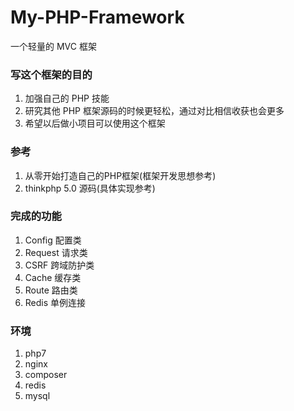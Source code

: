 # My-PHP-Framework  
一个轻量的 MVC 框架

### 写这个框架的目的  
1. 加强自己的 PHP 技能
2. 研究其他 PHP 框架源码的时候更轻松，通过对比相信收获也会更多
3. 希望以后做小项目可以使用这个框架

### 参考  
1. 从零开始打造自己的PHP框架(框架开发思想参考) 
2. thinkphp 5.0 源码(具体实现参考)

### 完成的功能
1. Config 配置类
2. Request 请求类
3. CSRF 跨域防护类
4. Cache 缓存类
5. Route 路由类
6. Redis 单例连接


### 环境
1. php7
2. nginx
3. composer
4. redis
5. mysql